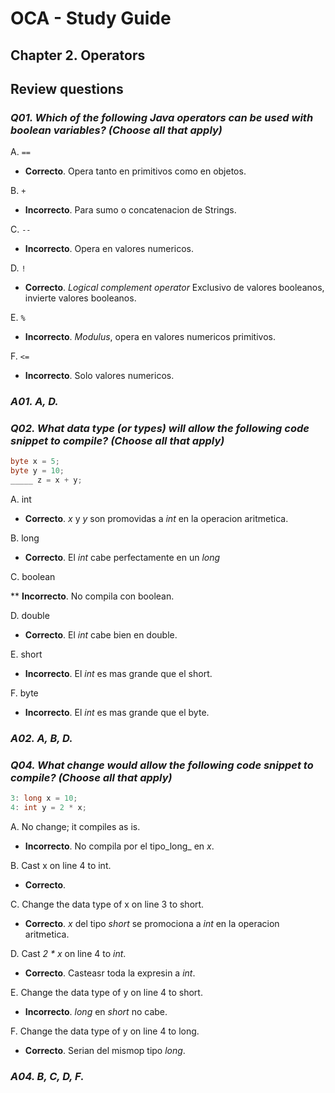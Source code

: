 # OCA - Study Guide  

## Chapter 2. Operators

## Review questions

### _Q01. Which of the following Java operators can be used with boolean variables? (Choose all that apply)_

A. ```==```

* **Correcto**. Opera tanto en primitivos como en objetos.

B. ```+```

* **Incorrecto**. Para sumo o concatenacion de Strings.

C. ```--```

* **Incorrecto**. Opera en valores numericos.

D. ```!```

* **Correcto**. _Logical complement operator_ Exclusivo de valores booleanos, invierte valores booleanos.

E. ```%```

* **Incorrecto**. _Modulus_, opera en valores numericos primitivos.

F. ```<=```

* **Incorrecto**. Solo valores numericos.

### _A01. A, D._

### _Q02. What data type (or types) will allow the following code snippet to compile? (Choose all that apply)_

```java
byte x = 5;
byte y = 10;
_____ z = x + y;
```

A. int

* **Correcto**. _x_ y _y_ son  promovidas a _int_ en la operacion aritmetica.

B. long

* **Correcto**. El _int_ cabe perfectamente en un _long_

C. boolean

** **Incorrecto**.  No compila con boolean.

D. double

* **Correcto**. El _int_ cabe bien en double.

E. short

* **Incorrecto**. El _int_ es mas grande que el short.

F. byte

* **Incorrecto**. El _int_ es mas grande que el byte.

### _A02. A, B, D._

### _Q04. What change would allow the following code snippet to compile? (Choose all that apply)_

```java
3: long x = 10;
4: int y = 2 * x;
```

A. No change; it compiles as is.

* **Incorrecto**. No compila por el tipo_long_ en _x_.

B. Cast x on line 4 to int.

* **Correcto**.

C. Change the data type of x on line 3 to short.

* **Correcto**. _x_ del tipo _short_ se promociona a _int_ en la operacion aritmetica.

D. Cast _2 * x_ on line 4 to _int_.

* **Correcto**. Casteasr toda la expresin a _int_.

E. Change the data type of y on line 4 to short.

* **Incorrecto**. _long_ en _short_  no cabe.

F. Change the data type of y on line 4 to long.

* **Correcto**. Serian del mismop tipo _long_.

### _A04. B, C, D, F._
